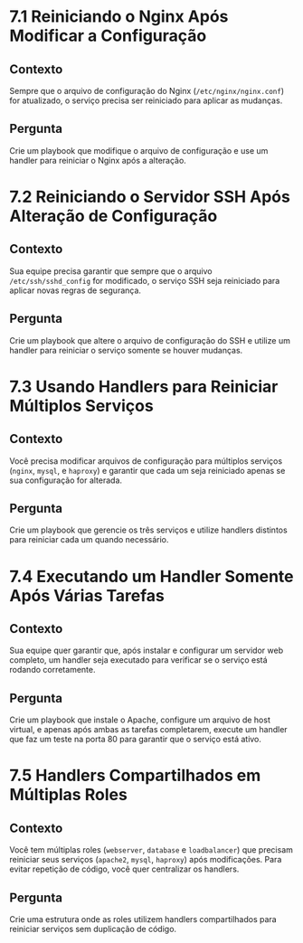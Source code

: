# 7.1 Reiniciando o Nginx Após Modificar a Configuração

## Contexto
Sempre que o arquivo de configuração do Nginx (`/etc/nginx/nginx.conf`) for atualizado, o serviço precisa ser reiniciado para aplicar as mudanças.

## Pergunta
Crie um playbook que modifique o arquivo de configuração e use um handler para reiniciar o Nginx após a alteração.

# 7.2 Reiniciando o Servidor SSH Após Alteração de Configuração

## Contexto
Sua equipe precisa garantir que sempre que o arquivo `/etc/ssh/sshd_config` for modificado, o serviço SSH seja reiniciado para aplicar novas regras de segurança.

## Pergunta
Crie um playbook que altere o arquivo de configuração do SSH e utilize um handler para reiniciar o serviço somente se houver mudanças.

# 7.3 Usando Handlers para Reiniciar Múltiplos Serviços

## Contexto
Você precisa modificar arquivos de configuração para múltiplos serviços (`nginx`, `mysql`, e `haproxy`) e garantir que cada um seja reiniciado apenas se sua configuração for alterada.

## Pergunta
Crie um playbook que gerencie os três serviços e utilize handlers distintos para reiniciar cada um quando necessário.

# 7.4 Executando um Handler Somente Após Várias Tarefas

## Contexto
Sua equipe quer garantir que, após instalar e configurar um servidor web completo, um handler seja executado para verificar se o serviço está rodando corretamente.

## Pergunta
Crie um playbook que instale o Apache, configure um arquivo de host virtual, e apenas após ambas as tarefas completarem, execute um handler que faz um teste na porta 80 para garantir que o serviço está ativo.

# 7.5 Handlers Compartilhados em Múltiplas Roles

## Contexto
Você tem múltiplas roles (`webserver`, `database` e `loadbalancer`) que precisam reiniciar seus serviços (`apache2`, `mysql`, `haproxy`) após modificações. Para evitar repetição de código, você quer centralizar os handlers.

## Pergunta
Crie uma estrutura onde as roles utilizem handlers compartilhados para reiniciar serviços sem duplicação de código.
